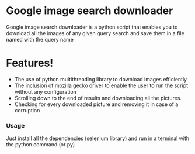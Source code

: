 # Google image search downloader

Google image search downloader is a python script that enables you to download all the images of any given query search and save them in a file
named with the query name


# Features!

  - The use of python multithreading library to download images efficiently 
  - The inclusion of mozilla gecko driver to enable the user to run the script without any configuration  
  - Scrolling down to the end of results and downloading all the pictures.
  - Checking for every downloaded picture and removing it in case of a corruption

### Usage

Just install all the dependencies (selenium library) and run in a terminal with the python command (or py)






